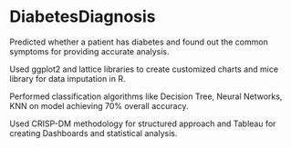 # DiabetesDiagnosis

Predicted whether a patient has diabetes and found out the common symptoms for providing accurate analysis.

Used ggplot2 and lattice libraries to create customized charts and mice library for data imputation in R.

Performed classification algorithms like Decision Tree, Neural Networks, KNN on model achieving 70% overall
accuracy.

Used CRISP-DM methodology for structured approach and Tableau for creating Dashboards and statistical analysis.
